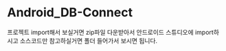 # Android_DB-Connect
프로젝트 import해서 보실거면 zip파일 다운받아서 안드로이드 스튜디오에 import하시고
소스코드만 참고하실거면 폴더 들어가서 보시면 됩니다.
